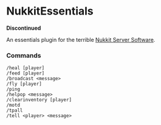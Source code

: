 # NukkitEssentials   
**Discontinued**  
  
An essentials plugin for the terrible [Nukkit Server Software](https://github.com/Nukkit/Nukkit).

### Commands

```
/heal [player]
/feed [player]
/broadcast <message>
/fly [player]
/ping
/helpop <message>
/clearinventory [player]
/motd
/tpall
/tell <player> <message>
```



